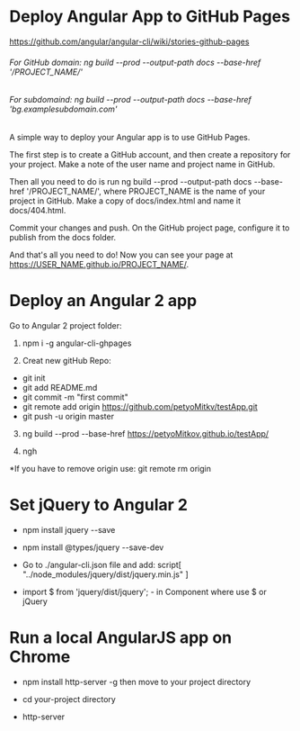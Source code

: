 # Deploy Angular App to GitHub Pages
https://github.com/angular/angular-cli/wiki/stories-github-pages

###### For GitHub domain:  ng build --prod --output-path docs --base-href '/PROJECT_NAME/'
###### For subdomaind:  ng build --prod --output-path docs --base-href 'bg.examplesubdomain.com'

A simple way to deploy your Angular app is to use GitHub Pages.

The first step is to create a GitHub account, and then create a repository for your project. Make a note of the user name and project name in GitHub.

Then all you need to do is run ng build --prod --output-path docs --base-href '/PROJECT_NAME/', where PROJECT_NAME is the name of your project in GitHub. Make a copy of docs/index.html and name it docs/404.html.

Commit your changes and push. On the GitHub project page, configure it to publish from the docs folder.

And that's all you need to do! Now you can see your page at https://USER_NAME.github.io/PROJECT_NAME/.




# Deploy an Angular 2 app 

Go to Angular 2 project folder: 

1. npm i -g angular-cli-ghpages

2. Creat new gitHub Repo: 
- git init
- git add README.md
- git commit -m "first commit"
- git remote add origin https://github.com/petyoMitkv/testApp.git
- git push -u origin master

3. ng build --prod --base-href https://petyoMitkov.github.io/testApp/

4. ngh

*If you have to remove origin use:  git remote rm origin



# Set jQuery to Angular 2 

- npm install jquery --save


- npm install @types/jquery --save-dev


- Go to ./angular-cli.json file and add: script[ "../node_modules/jquery/dist/jquery.min.js" ]


- import $ from 'jquery/dist/jquery'; - in Component where use $ or jQuery

# Run a local AngularJS app on Chrome
- npm install http-server -g  then move to your project directory

- cd your-project directory
- http-server
